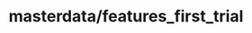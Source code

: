 ---  
schema: schema::masterdata/features_first_trial,schema::masterdata/features_first_trial  
title: masterdata/features_first_trial  
organization: Sample Department  
notes: Used in 3 lineage(s)  
resources:  
  - name: masterdata/features_first_trial 
    url: file:/Users/kensu/Customers/Kensu/LoanApproval/LAB/masterdata/features_first_trial 
    format : CSV  
license: None  
category:
  - Education  
maintainer: User  
maintainer_email: UserMail  
---